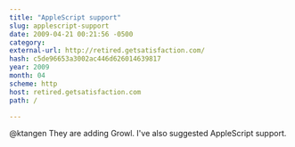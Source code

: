 ```yaml
---
title: "AppleScript support"
slug: applescript-support
date: 2009-04-21 00:21:56 -0500
category: 
external-url: http://retired.getsatisfaction.com/
hash: c5de96653a3002ac446d626014639817
year: 2009
month: 04
scheme: http
host: retired.getsatisfaction.com
path: /

---
```


@ktangen They are adding Growl.  I've also suggested AppleScript support.
